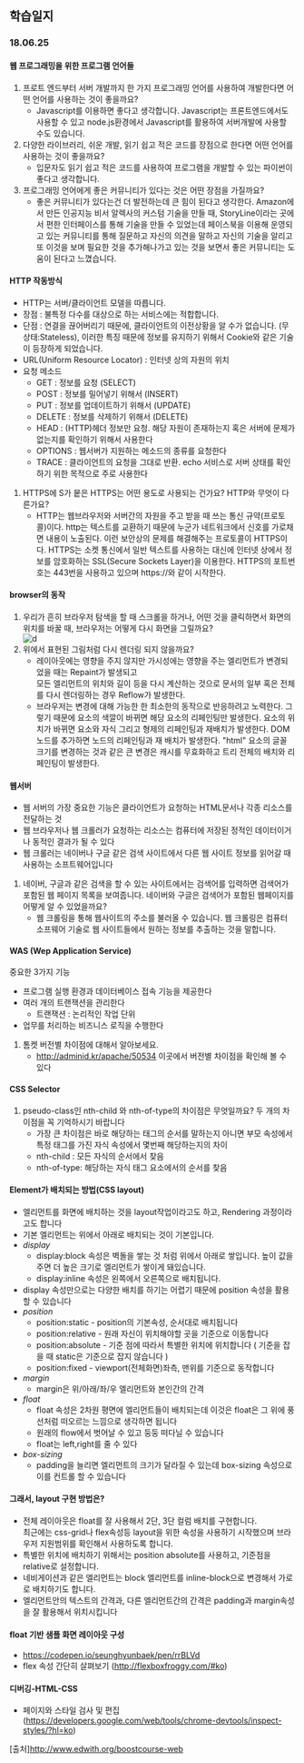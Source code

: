 학습일지
---
### 18.06.25
#### 웹 프로그래밍을 위한 프로그램 언어들
1. 프로트 엔드부터 서버 개발까지 한 가지 프로그래밍 언어를 사용하여 개발한다면 어떤 언어를 사용하는 것이 좋을까요?
    * Javascript를 이용하면 좋다고 생각합니다. Javascript는 프론트엔드에서도 사용할 수 있고 node.js환경에서 Javascript를 활용하여 서버개발에 사용할 수도 있습니다.
1. 다양한 라이브러리, 쉬운 개발, 읽기 쉽고 적은 코드를 장점으로 한다면 어떤 언어를 사용하는 것이 좋을까요?
    * 입문자도 읽기 쉽고 적은 코드를 사용하여 프로그램을 개발할 수 있는 파이썬이 좋다고 생각합니다.
1. 프로그래밍 언어에게 좋은 커뮤니티가 있다는 것은 어떤 장점을 가질까요?
    * 좋은 커뮤니티가 있다는건 더 발전하는데 큰 힘이 된다고 생각한다. Amazon에서 만든 인공지능 비서 알렉사의 커스텀 기술을 만들 때, StoryLine이라는 곳에서 편한 인터페이스를 통해 기술을 만들 수 있었는데 페이스북을 이용해 운영되고 있는 커뮤니티를 통해 질문하고 자신의 의견을 말하고 자신의 기술을 알리고 또 이것을 보며 필요한 것을 추가해나가고 있는 것을 보면서 좋은 커뮤니티는 도움이 된다고 느꼈습니다.

#### HTTP 작동방식
* HTTP는 서버/클라이언트 모델을 따릅니다.
* 장점 : 불특정 다수를 대상으로 하는 서비스에는 적합합니다.
* 단점 : 연결을 끊어버리기 때문에, 클라이언트의 이전상황을 알 수가 없습니다. (무상태:Stateless), 이러한 특징 때문에 정보를 유지하기 위해서 Cookie와 같은 기술이 등장하게 되었습니다.
* URL(Uniform Resource Locator) : 인터넷 상의 자원의 위치
* 요청 메소드
   * GET : 정보를 요청 (SELECT)
   * POST : 정보를 밀어넣기 위해서 (INSERT)
   * PUT : 정보를 업데이트하기 위해서 (UPDATE)
   * DELETE : 정보를 삭제하기 위해서 (DELETE)
   * HEAD : (HTTP)헤더 정보만 요청. 해당 자원이 존재하는지 혹은 서버에 문제가 없는지를 확인하기 위해서 사용한다
   * OPTIONS : 웹서버가 지원하는 메소드의 종류를 요청한다
   * TRACE : 클라이언트의 요청을 그대로 반환. echo 서비스로 서버 상태를 확인하기 위한 목적으로 주로 사용한다

1. HTTPS에 S가 뭍은 HTTPS는 어떤 용도로 사용되는 건가요? HTTP와 무엇이 다른가요?
      * HTTP는 웹브라우저와 서버간의 자원을 주고 받을 때 쓰는 통신 규약(프로토콜)이다. http는 텍스트를 교환하기 때문에 누군가 네트워크에서 신호를 가로채면 내용이 노출된다. 이런 보안상의 문제를 해결해주는 프로토콜이 HTTPS이다. HTTPS는 소켓 통신에서 일반 텍스트를 사용하는 대신에 인터넷 상에서 정보를 암호화하는 SSL(Secure Sockets Layer)을 이용한다. HTTPS의 포트번호는 443번을 사용하고 있으며 https://와 같이 시작한다.

#### browser의 동작
1. 우리가 흔히 브라우저 탐색을 할 때 스크롤을 하거나, 어떤 것을 클릭하면서 화면의 위치를 바꿀 때, 브라우저는 어떻게 다시 화면을 그릴까요?  
![d](http://mooc.phinf.nhnnext.org/20171231_32/1514692895834EoHUo_PNG/webkitflow.png)  
2. 위에서 표현된 그림처럼 다시 렌더링 되지 않을까요?  
      * 레이아웃에는 영향을 주지 않지만 가시성에는 영향을 주는 엘리먼트가 변경되었을 때는 Repaint가 발생되고  
모든 엘리먼트의 위치와 길이 등을 다시 계산하는 것으로 문서의 일부 혹은 전체를 다시 렌더링하는 경우 Reflow가 발생한다.
      * 브라우저는 변경에 대해 가능한 한 최소한의 동작으로 반응하려고 노력한다. 그렇기 때문에 요소의 색깔이 바뀌면 해당 요소의 리페인팅만 발생한다. 요소의 위치가 바뀌면 요소와 자식 그리고 형제의 리페인팅과 재배치가 발생한다. DOM 노드를 추가하면 노드의 리페인팅과 재 배치가 발생한다. "html" 요소의 글꼴 크기를 변경하는 것과 같은 큰 변경은 캐시를 무효화하고 트리 전체의 배치와 리페인팅이 발생한다.


#### 웹서버
* 웹 서버의 가장 중요한 기능은 클라이언트가 요청하는 HTML문서나 각종 리소스를 전달하는 것
* 웹 브라우저나 웹 크롤러가 요청하는 리소스는 컴퓨터에 저장된 정적인 데이터이거나 동적인 결과가 될 수 있다
* 웹 크롤러는 네이버나 구글 같은 검색 사이트에서 다른 웹 사이트 정보를 읽어갈 때 사용하는 소프트웨어입니다
1. 네이버, 구글과 같은 검색을 할 수 있는 사이트에서는 검색어를 입력하면 검색어가 포함된 웹 페이지 목록을 보여줍니다. 네이버와 구글은 검색어가 포함된 웹페이지를 어떻게 알 수 있었을까요?
      * 웹 크롤링을 통해 웹사이트의 주소를 불러올 수 있습니다. 웹 크롤링은 컴퓨터 소프웨어 기술로 웹 사이트들에서 원하는 정보를 추출하는 것을 말합니다.  

#### WAS (Wep Application Service) 
중요한 3가지 기능  
* 프로그램 실행 환경과 데이터베이스 접속 기능을 제공한다
* 여러 개의 트랜잭션을 관리한다
   * 트랜잭션 : 논리적인 작업 단위
* 업무를 처리하는 비즈니스 로직을 수행한다
1. 톰켓 버전별 차이점에 대해서 알아보세요.
   * http://adminid.kr/apache/50534 이곳에서 버전별 차이점을 확인해 볼 수 있다

#### CSS Selector
1. pseudo-class인 nth-child 와 nth-of-type의 차이점은 무엇일까요? 두 개의 차이점을 꼭 기억하시기 바랍니다
   * 가장 큰 차이점은 바로 해당하는 태그의 순서를 말하는지 아니면 부모 속성에서 특정 태그를 가진 자식 속성에서 몇번째 해당하는지의 차이
   * nth-child : 모든 자식의 순서에서 찾음
   * nth-of-type: 해당하는 자식 태그 요소에서의 순서를 찾음

#### Element가 배치되는 방법(CSS layout)
* 엘리먼트를 화면에 배치하는 것을 layout작업이라고도 하고, Rendering 과정이라고도 합니다
* 기본 엘리먼트는 위에서 아래로 배치되는 것이 기본입니다.
* *display*
   * display:block 속성은 벽돌을 쌓는 것 처럼 위에서 아래로 쌓입니다. 높이 값을 주면 더 높은 크기로 엘리먼트가 쌓이게 돼있습니다.
   * display:inline 속성은 왼쪽에서 오른쪽으로 배치됩니다.
* display 속성만으로는 다양한 배치를 하기는 어렵기 때문에 position 속성을 활용할 수 있습니다
* *position*
   * position:static - position의 기본속성, 순서대로 배치됩니다 
   * position:relative - 원래 자신이 위치해야할 곳을 기준으로 이동합니다
   * position:absolute - 기준 점에 따라서 특별한 위치에 위치합니다 ( 기준을 잡을 때 static은 기준으로 잡지 않습니다 )
   * position:fixed - viewport(전체화면)좌측, 맨위를 기준으로 동작합니다
* *margin* 
   * margin은 위/아래/좌/우 엘리먼트와 본인간의 간격
* *float*
   * float 속성은 2차원 평면에 엘리먼트들이 배치되는데 이것은 float은 그 위에 풍선처럼 떠오르는 느낌으로 생각하면 됩니다
   * 원래의 flow에서 벗어날 수 있고 둥둥 떠다닐 수 있습니다
   * float는 left,right를 줄 수 있다
* *box-sizing*
   * padding을 늘리면 엘리먼트의 크기가 달라질 수 있는데 box-sizing 속성으로 이를 컨트롤 할 수 있습니다

#### 그래서, layout 구현 방법은?
* 전체 레이아웃은 float를 잘 사용해서 2단, 3단 컬럼 배치를 구현합니다.  
최근에는 css-grid나 flex속성등 layout을 위한 속성을 사용하기 시작했으며 브라우저 지원범위를 확인해서 사용하도록 합니다.
* 특별한 위치에 배치하기 위해서는 position absolute를 사용하고, 기준점을 relative로 설정합니다.
* 네비게이션과 같은 엘리먼트는 block 엘리먼트를 inline-block으로 변경해서 가로로 배치하기도 합니다.
* 엘리먼트안의 텍스트의 간격과, 다른 엘리먼트간의 간격은 padding과 margin속성을 잘 활용해서 위치시킵니다

#### float 기반 샘플 화면 레이아웃 구성
* https://codepen.io/seunghyunbaek/pen/rrBLVd
* flex 속성 간단히 살펴보기 (http://flexboxfroggy.com/#ko)

#### 디버깅-HTML-CSS
* 페이지와 스타일 검사 및 편집 (https://developers.google.com/web/tools/chrome-devtools/inspect-styles/?hl=ko)




[출처]http://www.edwith.org/boostcourse-web

